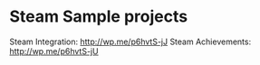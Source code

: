 # Steam Sample projects

Steam Integration: http://wp.me/p6hvtS-jJ
Steam Achievements: http://wp.me/p6hvtS-jU
